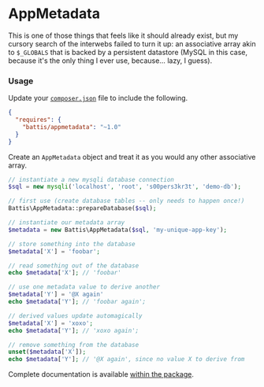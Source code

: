 # AppMetadata

This is one of those things that feels like it should already exist, but my cursory search of the interwebs failed to turn it up:
an associative array akin to `$_GLOBALS` that is backed by a persistent datastore (MySQL in this case, because it's the only
thing I ever use, because… lazy, I guess).

### Usage

Update your [`composer.json`](https://getcomposer.org) file to include the following.

```JSON
{
  "requires": {
    "battis/appmetadata": "~1.0"
  }
}
```

Create an `AppMetadata` object and treat it as you would any other associative array.

```PHP
// instantiate a new mysqli database connection
$sql = new mysqli('localhost', 'root', 's00pers3kr3t', 'demo-db');

// first use (create database tables -- only needs to happen once!)
Battis\AppMetadata::prepareDatabase($sql);

// instantiate our metadata array
$metadata = new Battis\AppMetadata($sql, 'my-unique-app-key');

// store something into the database
$metadata['X'] = 'foobar';

// read something out of the database
echo $metadata['X']; // 'foobar'

// use one metadata value to derive another
$metadata['Y'] = '@X again'
echo $metadata['Y']; // 'foobar again';

// derived values update automagically
$metadata['X'] = 'xoxo';
echo $metadata['Y']; // 'xoxo again';

// remove something from the database
unset($metadata['X']);
echo $metadata['Y']; // '@X again', since no value X to derive from
```

Complete documentation is available [within the package](http://htmlpreview.github.io/?https://github.com/battis/appmetadata/blob/master/doc/index.html).
